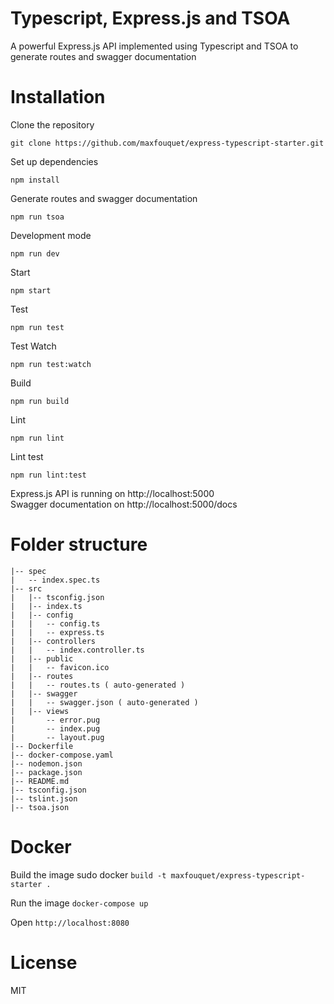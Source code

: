 # Typescript, Express.js and TSOA

A powerful Express.js API implemented using Typescript and TSOA to generate routes and swagger documentation

# Installation

Clone the repository

```
git clone https://github.com/maxfouquet/express-typescript-starter.git
```

Set up dependencies

```
npm install
```

Generate routes and swagger documentation

```
npm run tsoa
```

Development mode

```
npm run dev
```

Start

```
npm start
```

Test

```
npm run test
```

Test Watch

```
npm run test:watch
```

Build

```
npm run build
```

Lint

```
npm run lint
```

Lint test

```
npm run lint:test
```

Express.js API is running on http://localhost:5000  
Swagger documentation on http://localhost:5000/docs

# Folder structure

```
|-- spec
|   -- index.spec.ts
|-- src
|   |-- tsconfig.json
|   |-- index.ts
|   |-- config
|   |   -- config.ts
|   |   -- express.ts
|   |-- controllers
|   |   -- index.controller.ts
|   |-- public
|   |   -- favicon.ico
|   |-- routes
|   |   -- routes.ts ( auto-generated )
|   |-- swagger
|   |   -- swagger.json ( auto-generated )
|   |-- views
|       -- error.pug
|       -- index.pug
|       -- layout.pug
|-- Dockerfile
|-- docker-compose.yaml
|-- nodemon.json
|-- package.json
|-- README.md
|-- tsconfig.json
|-- tslint.json
|-- tsoa.json
```

# Docker

Build the image sudo docker `build -t maxfouquet/express-typescript-starter .`

Run the image `docker-compose up`

Open `http://localhost:8080`

# License

MIT